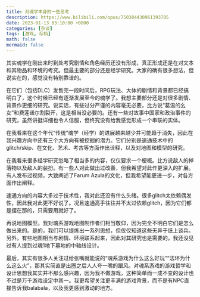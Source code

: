 ```yaml
---
title: 对魂学本身的一些思考
description: https://www.bilibili.com/opus/750384430961393705
date: 2023-01-13 03:10:00 +0800
categories: [杂谈]
tags: [游戏, 存档]
math: false
mermaid: false
---
```


其实魂学在刚出来时到处考究剧情和角色经历还没有形成，真正形成还是在对文本和其物品和环境的考究。但最主要的部分还是经学研究。大家的确有很多想法，但说实在的，感觉没有特别靠谱的。

在它们（包括DLC）发售完一段时间后，RPG玩法、大体的剧情和背景都已经搞明白了，这个时候已经有逐渐发展至今的魂学了。我想主要部分还是对很多剧情、背景作更细的研究。说实话，有些过分严谨的内容毫无必要，比方说“葛温的幺女”和费莲诺尔割裂开，这是相当没必要的。还有一些对故事中国家和政治事件的研究，虽然讲挺详细也令人信服，但终究没有给我感觉形成一个串联的实体。

在我看来在这个年代“传统”魂学（经学）的进展越来越少并可能趋于消失，因此在我兴趣方向中还有三个大方向有被挖掘的潜力。它们分别是速通技术中的glitch/skip、在文化、艺术、考古等方面作出诠释，以及对地图和模型的研究。

在我看来很多经学研究忽略了相当多的内容，仅仅要求一个梗概。比方说敌人的掉落物以及敌人的装扮。有一些人对此做出过改善，但我希望对此作更深入的扩展。有人发布过视频，大致阐述了Farum Azula的文化，但我希望能更进一步，对各方面作出阐释。

速通方向的内容大多过于技术性，我对此还没有什么头绪。很多glitch太依赖偶发性，因此我对此更不好说了。况且速通高手往往并不太过依赖glitch，因为它们都是摆在那的，只需要用就好了。

再说地图模型。我对魂系游戏地图制作者们相当敬仰，因为完全不明白它们是怎么做出来的。是的，我们可以提炼出一系列思想，但仅仅知道这些无异于纸上谈兵。另外，有些地图相当与剧情、环境联系起来，因此对其研究也是需要的。我还没见过有人提到过魂1地下墓地的中轴线设计。

最后，其实有很多人关注过给张嘴就能说的“魂系游戏为什么这么好玩”“法环为什么这么火”，那其实简直是出圈之后人人夸一嘴的跟风。对魂系游戏的游戏哲学和设计思想我其实并不那么感兴趣，因为我不做游戏，这种简单而一成不变的设计也不过是万千游戏设定中其一。我更希望关注更丰满的游戏背景，而不是有NPC直接告诉我balabala，以及我更感到激动的地方。